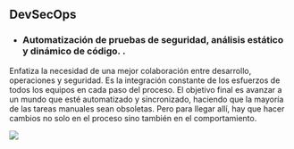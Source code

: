 
## DevSecOps

- ### Automatización de pruebas de seguridad, análisis estático y dinámico de código. .

Enfatiza la necesidad de una mejor colaboración entre desarrollo, operaciones y seguridad. Es la integración constante de los esfuerzos de todos los equipos en cada paso del proceso. El objetivo final es avanzar a un mundo que esté automatizado y sincronizado, haciendo que la mayoría de las tareas manuales sean obsoletas. Pero para llegar allí, hay que hacer cambios no solo en el proceso sino también en el comportamiento.

  ![](imagenes/dev.png)
 
  
